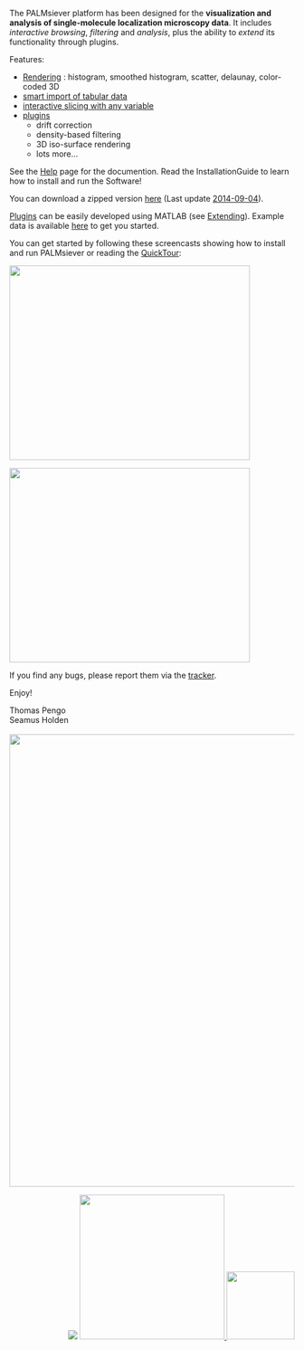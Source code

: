 The PALMsiever platform has been designed for the **visualization and analysis of single-molecule localization microscopy data**. It includes _interactive browsing_, _filtering_ and _analysis_, plus the ability to _extend_ its functionality through plugins.

Features:
  * [Rendering](Rendering.md) : histogram, smoothed histogram, scatter, delaunay, color-coded 3D
  * [smart import of tabular data](Importing.md)
  * [interactive slicing with any variable](Sieving.md)
  * [plugins](Plugins.md)
    * drift correction
    * density-based filtering
    * 3D iso-surface rendering
    * lots more...

See the [Help](Help.md) page for the documention. Read the InstallationGuide to learn how to install and run the Software!

You can download a zipped version [here](https://palm-siever.googlecode.com/svn/downloads/palm-siever-140904.zip) (Last update [2014-09-04](ChangeLog.md)).

[Plugins](Plugins.md) can be easily developed using MATLAB (see [Extending](ExtendingPALMsiever.md)). Example data is available [here](https://palm-siever.googlecode.com/svn/downloads/palm-siever%20example_data-140820.zip) to get you started.

You can get started by following these screencasts showing how to install and run PALMsiever or reading the [QuickTour](QuickTour.md):

<a href='http://www.youtube.com/watch?feature=player_embedded&v=IA-MEjS4Gp0' target='_blank'><img src='http://img.youtube.com/vi/IA-MEjS4Gp0/0.jpg' width='425' height=344 /></a>

<a href='http://www.youtube.com/watch?feature=player_embedded&v=0TLuuV6Z0ac' target='_blank'><img src='http://img.youtube.com/vi/0TLuuV6Z0ac/0.jpg' width='425' height=344 /></a>

If you find any bugs, please report them via the [tracker](https://code.google.com/p/palm-siever/issues/list).

Enjoy!

Thomas Pengo <br>Seamus Holden<br>
<br>
<img src='https://palm-siever.googlecode.com/svn/wiki/images/Screenshot-20140904.png' width='800'>

<p align='right'>
<img src='http://www.gnu.org/graphics/gplv3-127x51.png' />
<a href='http://leb.epfl.ch'><img src='http://leb.epfl.ch/files/content/sites/leb/files/Images/LEBlogo_RGB%E2%80%93horizontal2-2.jpg' width='256'>
<a href='http://www.epfl.ch'><img src='http://palm-siever.googlecode.com/files/EPFL_LOG_RVB-55.png' width='120'>